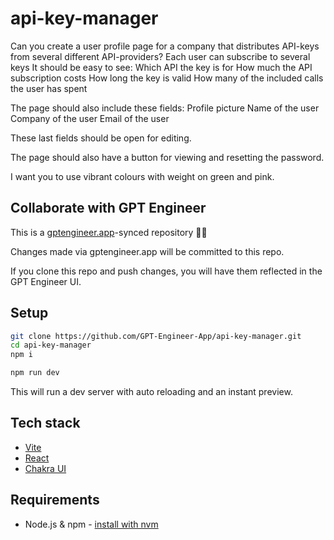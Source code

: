 # api-key-manager

Can you create a user profile page for a company that distributes API-keys from several different API-providers?
Each user can subscribe to several keys
It should be easy to see: 
Which API the key is for
How much the API subscription costs
How long the key is valid
How many of the included calls the user has spent

The page should also include these fields:
Profile picture
Name of the user
Company of the user
Email of the user

These last fields should be open for editing. 

The page should also have a button for viewing and resetting the password.

I want you to use vibrant colours with weight on green and pink. 

## Collaborate with GPT Engineer

This is a [gptengineer.app](https://gptengineer.app)-synced repository 🌟🤖

Changes made via gptengineer.app will be committed to this repo.

If you clone this repo and push changes, you will have them reflected in the GPT Engineer UI.

## Setup

```sh
git clone https://github.com/GPT-Engineer-App/api-key-manager.git
cd api-key-manager
npm i
```

```sh
npm run dev
```

This will run a dev server with auto reloading and an instant preview.

## Tech stack

- [Vite](https://vitejs.dev/)
- [React](https://react.dev/)
- [Chakra UI](https://chakra-ui.com/)

## Requirements

- Node.js & npm - [install with nvm](https://github.com/nvm-sh/nvm#installing-and-updating)
